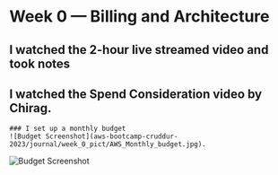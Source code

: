 # Week 0 — Billing and Architecture


## I watched the 2-hour live streamed video and took notes

## I watched the Spend Consideration video by Chirag.
    ### I set up a monthly budget
    ![Budget Screenshot](aws-bootcamp-cruddur-2023/journal/week_0_pict/AWS_Monthly_budget.jpg).
    
<img src="/week_0_pict/AWS_Monthly_budget.jpg" alt= "Budget Screenshot"/>    
       

